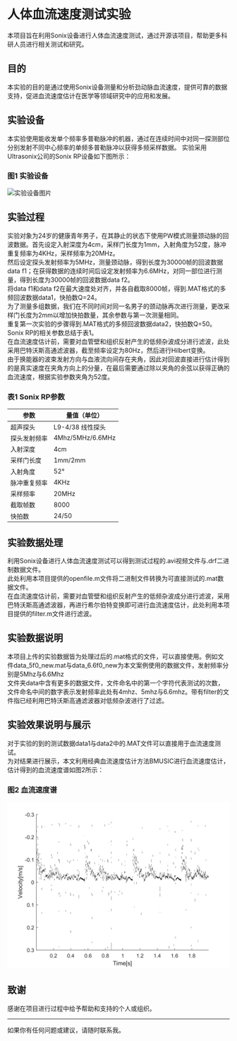 # 人体血流速度测试实验

本项目旨在利用Sonix设备进行人体血流速度测试，通过开源该项目，帮助更多科研人员进行相关测试和研究。

## 目的

本实验的目的是通过使用Sonix设备测量和分析劲动脉血流速度，提供可靠的数据支持，促进血流速度估计在医学等领域研究中的应用和发展。

## 实验设备

本实验使用能收发单个频率多普勒脉冲的机器，通过在连续时间中对同一探测部位分别发射不同中心频率的单频多普勒脉冲以获得多频采样数据。
实验采用Ultrasonix公司的Sonix RP设备如下图所示：

### 图1 实验设备
![实验设备图片](figure/sorix设备图.png)

## 实验过程
实验对象为24岁的健康青年男子，在其静止的状态下使用PW模式测量颈动脉的回波数据。首先设定入射深度为4cm，采样门长度为1mm，入射角度为52度，脉冲重复频率为4KHz，采样频率为20MHz。<br>
然后设定探头发射频率为5MHz，测量颈动脉，得到长度为30000帧的回波数据data f1；在获得数据的连续时间后设定发射频率为6.6MHz，对同一部位进行测量，得到长度为30000帧的回波数据data f2。<br>
将data f1和data f2在最大速度处对齐，并各自截取8000帧，得到.MAT格式的多频回波数据data1，快拍数Q=24。<br>
为了测量多组数据，我们在不同时间对同一名男子的颈动脉再次进行测量，更改采样门长度为2mm以增加快拍数量，其余参数与第一次测量相同。<br>
重复第一次实验的步骤得到.MAT格式的多频回波数据data2，快拍数Q=50。<br>
Sonix RP的相关参数总结于表1。<br>
在血流速度估计前，需要对血管壁和组织反射产生的低频杂波成分进行滤波，此处采用巴特沃斯高通滤波器，截至频率设定为80Hz，然后进行Hilbert变换。<br>
由于换能器的波束发射方向与血液流向间存在夹角，因此对回波直接进行估计得到的是真实速度在夹角方向上的分量，在最后需要通过除以夹角的余弦以获得正确的血流速度，根据实验参数夹角为52度。<br>

### 表1 Sonix RP参数
| 参数            | 量值（单位）                 |
| --------------- | ---------------------------- |
| 超声探头        | L9-4/38 线性探头             |
| 探头发射频率    | 4Mhz/5MHz/6.6MHz|
| 入射深度        | 4cm                         |
| 采样门长度      | 1mm/2mm           |
| 入射角度        | 52°                         |
| 脉冲重复频率    | 4KHz                        |
| 采样频率        | 20MHz                       |
| 截取帧数        | 8000                        |
| 快拍数          | 24/50                       |

## 实验数据处理
利用Sonix设备进行人体血流速度测试可以得到测试过程的.avi视频文件与.drf二进制数据文件。<br>
此处利用本项目提供的openfile.m文件将二进制文件转换为可直接测试的.mat数据文件。<br>
在血流速度估计前，需要对血管壁和组织反射产生的低频杂波成分进行滤波，采用巴特沃斯高通滤波器，再进行希尔伯特变换即可进行血流速度估计，此处利用本项目提供的filter.m文件进行滤波。


## 实验数据说明
本项目上传的实验数据皆为处理过后的.mat格式的文件，可以直接使用。例如文件data_5f0_new.mat与data_6.6f0_new为本文案例使用的数据文件，发射频率分别是5Mhz与6.6Mhz<br>
文件夹data中含有更多的数据文件，文件命名中的第一个字符代表测试的次数，文件命名中间的数字表示发射频率此处有4mhz、5mhz与6.6mhz。带有filter的文件指已经利用巴特沃斯高通滤波器对低频杂波进行了过滤。

## 实验效果说明与展示

对于实验的到的测试数据data1与data2中的.MAT文件可以直接用于血流速度测试。<br>
为对结果进行展示，本文利用经典血流速度估计方法BMUSIC进行血流速度估计，估计得到的血流速度谱如图2所示：

### 图2 血流速度谱
![血流估计谱图](figure/效果说明图.png)


## 致谢

感谢在项目进行过程中给予帮助和支持的个人或组织。


---

如果你有任何问题或建议，请随时联系我。
